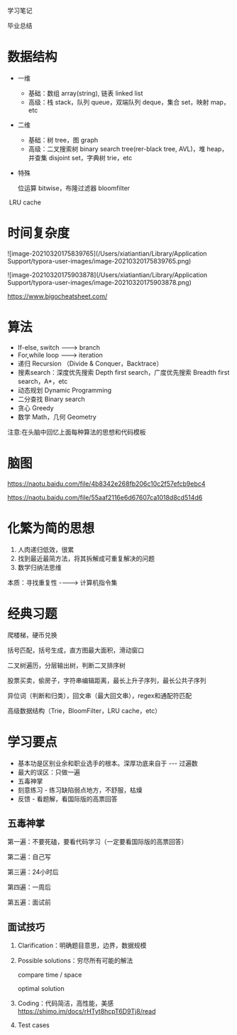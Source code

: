学习笔记

毕业总结



# 数据结构

* 一维
  * 基础：数组 array(string), 链表 linked list
  * 高级：栈 stack，队列 queue，双端队列 deque，集合 set，映射 map，etc



* 二维
  * 基础：树 tree，图 graph
  * 高级：二叉搜索树 binary search tree(rer-black tree, AVL)，堆 heap，并查集 disjoint set，字典树 trie，etc



* 特殊

  位运算 bitwise，布隆过滤器 bloomfilter

​         LRU cache



# 时间复杂度



![image-20210320175839765](/Users/xiatiantian/Library/Application Support/typora-user-images/image-20210320175839765.png)

![image-20210320175903878](/Users/xiatiantian/Library/Application Support/typora-user-images/image-20210320175903878.png)





https://www.bigocheatsheet.com/







# 算法

* If-else, switch ---> branch
* For,while loop ---> iteration
* 递归 Recursion （Divide & Conquer，Backtrace）
* 搜素search：深度优先搜索 Depth first search，广度优先搜索 Breadth first search，A*，etc
* 动态规划 Dynamic Programming
* 二分查找 Binary search
* 贪心 Greedy
* 数学 Math，几何 Geometry



注意:在头脑中回忆上面每种算法的思想和代码模板

# 脑图

https://naotu.baidu.com/file/4b8342e268fb206c10c2f57efcb9ebc4

https://naotu.baidu.com/file/55aaf2116e6d67607ca1018d8cd514d6



# 化繁为简的思想

1. 人肉递归低效，很累
2. 找到最近最简方法，将其拆解成可重复解决的问题
3. 数学归纳法思维



本质：寻找重复性 ----> 计算机指令集



# 经典习题

爬楼梯，硬币兑换

括号匹配，括号生成，直方图最大面积，滑动窗口

二叉树遍历，分层输出树，判断二叉排序树

股票买卖，偷房子，字符串编辑距离，最长上升子序列，最长公共子序列

异位词（判断和归类），回文串（最大回文串），regex和通配符匹配

高级数据结构（Trie，BloomFilter，LRU cache，etc）



# 学习要点

* 基本功是区别业余和职业选手的根本。深厚功底来自于 --- 过遍数
* 最大的误区：只做一遍
* 五毒神掌
* 刻意练习 - 练习缺陷弱点地方，不舒服，枯燥
* 反馈 - 看题解，看国际版的高票回答



## 五毒神掌

第一遍：不要死磕，要看代码学习（一定要看国际版的高票回答）

第二遍：自己写

第三遍：24小时后

第四遍：一周后

第五遍：面试前



## 面试技巧

1. Clarification：明确题目意思，边界，数据规模

2. Possible solutions：穷尽所有可能的解法

   compare time / space

   optimal solution

3. Coding：代码简洁，高性能，美感  https://shimo.im/docs/rHTyt8hcpT6D9Tj8/read

4. Test cases

   